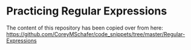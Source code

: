 # Practicing Regular Expressions

The content of this repository has been copied over from here:
https://github.com/CoreyMSchafer/code_snippets/tree/master/Regular-Expressions
